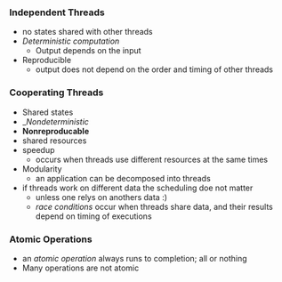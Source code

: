 ### Independent Threads
- no states shared with other threads
- _Deterministic computation_
  - Output depends on the input
- Reproducible
  - output does not depend on the order and timing of other threads

### Cooperating Threads
- Shared states
- __Nondeterministic_
- __Nonreproducable__
- shared resources
- speedup
  - occurs when threads use different resources at the same times
- Modularity
  - an application can be decomposed into threads
- if threads work on different data the scheduling doe not matter
  - unless one relys on anothers data :)
  - _race conditions_ occur when threads share data, and their results depend on timing of executions

### Atomic Operations
- an _atomic operation_ always runs to completion; all or nothing
- Many operations are not atomic
